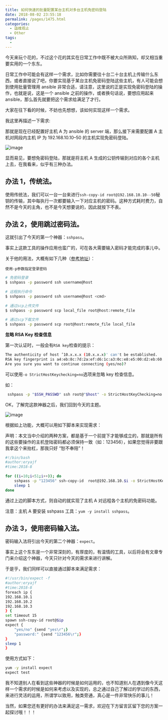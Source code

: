 ```yaml
---
title: 如何快速的批量配置某台主机对多台主机免密码登陆
date: 2018-08-02 23:55:18
permalink: /pages/1475.html
categories:
  - 运维观止
  - Other
tags:
  - 
---
```


今天来玩个花的，不过这个花的其实在日常工作中既不被大众所熟知，却又相当重要实用的一个东东。



日常工作中可能会有这样一个需求，比如你需要往十台二十台主机上传输什么东西，或者直接说了吧，你要实现基于某台主机免密码登陆这些主机，有人可能会想到使用批量管理用 ansible 非常合适，请注意，这里说的正是实现免密码登陆的操作，也就是说，这是一个 ansible 之前的操作，或者换句话说，要想应用起来 ansible，那么首先就要把这个需求给满足了才行。



大家在往下看的时候，不妨也先想想，该如何实现这样一个需求。



我这里再描述一下需求:



那就是现在已经配置好主机 A 为 ansible 的 server 端，那么接下来需要配置 A 主机对网段内主机 IP 为 192.168.10.10–50 的主机实现免密码登陆。





![image](http://t.eryajf.net/imgs/2021/09/62f493101757bead.jpg)





显而易见，要想免密码登陆，那就是将主机 A 生成的公钥传输到对应的各个主机上去，在我看来，似乎有三种办法。



## 办法 1，传统法。



使用传统法，我们可以一台一台来进行`ssh-copy-id root@192.168.10.10--50`秘钥的传输，其中每执行一次都要输入一下对应主机的密码。这种方式耗时费力，自然不是今天的主角，也不是今天想要说的，因此就按下不表。



## 办法 2，使用跳过密码法。



这就引出了今天的第一个神器：`sshpass`。



事实上这款工具的操作应用也蛮广的，可在各大需要输入密码才能完成的事儿中。



关于他的用法，大概有如下几种（[参考地址](https://www.cnblogs.com/vman/p/5530375.html)）：



`使用-p参数指定登录密码`



```sh
# 免密码登录
$ sshpass -p password ssh username@host
 
# 远程执行命令
$ sshpass -p password ssh username@host <cmd>
 
# 通过scp上传文件
$ sshpass -p password scp local_file root@host:remote_file 
 
# 通过scp下载文件
$ sshpass -p password scp root@host:remote_file local_file
```



**忽略 RSA Key 检查信息**



第一次认证时，一般会有`RSA key`检查的提示：



```sh
The authenticity of host ’10.x.x.x (10.x.x.x)' can't be established.
RSA key fingerprint is a4:eb:8c:7d:2a:ef:d6:1c:a3:0c:e8:e5:00:d2:eb:60.
Are you sure you want to continue connecting (yes/no)?
```



可以使用`-o StrictHostKeychecking=no`选项来忽略 key 检查信息。



如：



```sh
 sshpass -p "$SSH_PASSWD" ssh root@"$host" -o StrictHostKeyChecking=no "$@" 2>/dev/null 
```



OK，了解完这款神器之后，我们回到今天的主题。





![image](http://t.eryajf.net/imgs/2021/09/30222e30c20e6618.jpg)





根据如上功能，大概可以用如下脚本来实现需求：



声明：本文当中介绍的两种方案，都是基于一个前提下才能够成立的，那就是所有的这些要操作的主机登陆密码都必须保持一致（如：123456），如果您觉得非要跟我拿这个来抬杠，那我只好 “恕不奉陪”！



```sh
#!/bin/bash
#author:eryajf
#time:2018-8
 
for ((i=10;i<51;i++)); do
    sshpass -p "123456" ssh-copy-id  root@192.168.10.$i -o StrictHostKeyChecking=no "$@" &> /dev/null
    sleep 1
done
```



通过上边的脚本方式，则自动的就实现了主机 A 对远程各个主机的免密码功能。



注意：主机 A 要安装 sshpass 工具：`yum -y install sshpass`。



## 办法 3，使用密码输入法。



密码输入法将引出今天的第二个神器：`expect`。



事实上这个东东是一个非常深刻的，有厚度的，有温情的工具，以后将会有文章专门来介绍这个神器，今天只针对今天的需求来进行讲解。



于是乎，我们同样可以直接通过脚本来满足需求：



```sh
#!/usr/bin/expect -f
#author:eryajf
#time:2018-8
foreach ip {
192.168.10.1
192.168.10.2
192.168.10.3
} {
set timeout 15
spawn ssh-copy-id root@$ip
expect {
    "yes/no" {send "yes\r";}
    "password:" {send "123456\r";}
}
sleep 1
}
```



使用方式如下：



```sh
yum -y install expect
expect test
```



我不知道别人在看到这些神器的时候是如何运用的，也不知道别人在遇到像今天这样一个需求的时候是如何来考虑以及实现的，总之通过自己了解过的学过的东西，来进行灵活的运用，所谓学以致用，触类旁通，真心是一件非常快乐的事儿！



当然，如果您还有更好的办法来满足这一需求，欢迎在下方留言区留下您的方案一起探讨哦！！！
